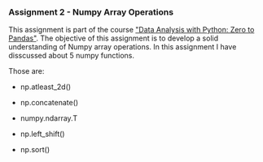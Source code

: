 ### **Assignment 2 - Numpy Array Operations** 

This assignment is part of the course ["Data Analysis with Python: Zero to Pandas"](http://zerotopandas.com). The objective of this assignment is to develop a solid understanding of Numpy array operations. In this assignment I have disscussed about 5 numpy functions. 

Those are: 

 - np.atleast_2d()
 
 - np.concatenate()
 
 - numpy.ndarray.T
 
 - np.left_shift()
 
 - np.sort()